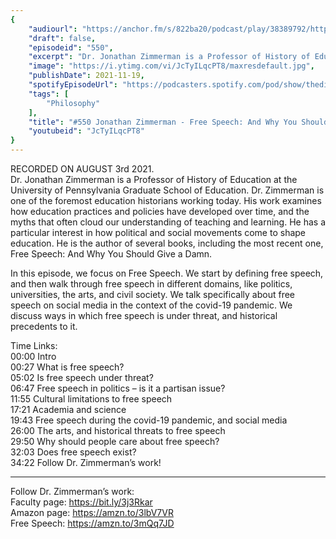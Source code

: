 ```yaml
---
{
	"audiourl": "https://anchor.fm/s/822ba20/podcast/play/38389792/https%3A%2F%2Fd3ctxlq1ktw2nl.cloudfront.net%2Fstaging%2F2021-7-6%2Fa28a89a7-edab-4af5-4f44-3dd14f43d5ce.m4a",
	"draft": false,
	"episodeid": "550",
	"excerpt": "Dr. Jonathan Zimmerman is a Professor of History of Education at the University of Pennsylvania Graduate School of Education. Dr. Zimmerman is one of the foremost education historians working today. His work examines how education practices and policies have developed over time, and the myths that often cloud our understanding of teaching and learning. He has a particular interest in how political and social movements come to shape education. He is the author of several books, including the most recent one, Free Speech: And Why You Should Give a Damn.",
	"image": "https://i.ytimg.com/vi/JcTyILqcPT8/maxresdefault.jpg",
	"publishDate": 2021-11-19,
	"spotifyEpisodeUrl": "https://podcasters.spotify.com/pod/show/thedissenter/episodes/550-Jonathan-Zimmerman---Free-Speech-And-Why-You-Should-Give-a-Damn-e15i2j0",
	"tags": [
		"Philosophy"
	],
	"title": "#550 Jonathan Zimmerman - Free Speech: And Why You Should Give a Damn",
	"youtubeid": "JcTyILqcPT8"
}
---
```

RECORDED ON AUGUST 3rd 2021.  
Dr. Jonathan Zimmerman is a Professor of History of Education at the University of Pennsylvania Graduate School of Education. Dr. Zimmerman is one of the foremost education historians working today. His work examines how education practices and policies have developed over time, and the myths that often cloud our understanding of teaching and learning. He has a particular interest in how political and social movements come to shape education. He is the author of several books, including the most recent one, Free Speech: And Why You Should Give a Damn.

In this episode, we focus on Free Speech. We start by defining free speech, and then walk through free speech in different domains, like politics, universities, the arts, and civil society. We talk specifically about free speech on social media in the context of the covid-19 pandemic. We discuss ways in which free speech is under threat, and historical precedents to it.

Time Links:  
<time>00:00</time> Intro  
<time>00:27</time> What is free speech?  
<time>05:02</time> Is free speech under threat?  
<time>06:47</time> Free speech in politics – is it a partisan issue?  
<time>11:55</time> Cultural limitations to free speech  
<time>17:21</time> Academia and science  
<time>19:43</time> Free speech during the covid-19 pandemic, and social media  
<time>26:00</time> The arts, and historical threats to free speech  
<time>29:50</time> Why should people care about free speech?  
<time>32:03</time> Does free speech exist?  
<time>34:22</time> Follow Dr. Zimmerman’s work!

---

Follow Dr. Zimmerman’s work:  
Faculty page: https://bit.ly/3j3Rkar  
Amazon page: https://amzn.to/3lbV7VR  
Free Speech: https://amzn.to/3mQq7JD
